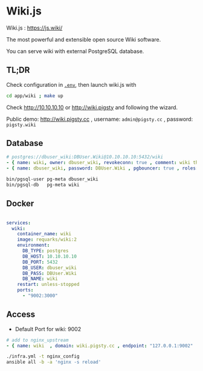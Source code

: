# Wiki.js

Wiki.js : https://js.wiki/

The most powerful and extensible open source Wiki software.

You can serve wiki with external PostgreSQL database.


## TL;DR

Check configuration in [`.env`](.env), then launch wiki.js with

```bash
cd app/wiki ; make up
```

Check http://10.10.10.10 or http://wiki.pigsty and following the wizard.

Public demo: http://wiki.pigsty.cc , username: `admin@pigsty.cc` , password: `pigsty.wiki`


## Database

```yaml
# postgres://dbuser_wiki:DBUser.Wiki@10.10.10.10:5432/wiki
- { name: wiki, owner: dbuser_wiki, revokeconn: true , comment: wiki the api gateway database }
- { name: dbuser_wiki, password: DBUser.Wiki , pgbouncer: true , roles: [ dbrole_admin ] }
```

```bash
bin/pgsql-user pg-meta dbuser_wiki
bin/pgsql-db   pg-meta wiki
```

## Docker

```yaml

services:
  wiki:
    container_name: wiki
    image: requarks/wiki:2
    environment:
      DB_TYPE: postgres
      DB_HOST: 10.10.10.10
      DB_PORT: 5432
      DB_USER: dbuser_wiki
      DB_PASS: DBUser.Wiki
      DB_NAME: wiki
    restart: unless-stopped
    ports:
      - "9002:3000"
```

## Access

* Default Port for wiki: 9002

```yaml
# add to nginx_upstream
- { name: wiki  , domain: wiki.pigsty.cc , endpoint: "127.0.0.1:9002"   }
```

```bash
./infra.yml -t nginx_config
ansible all -b -a 'nginx -s reload'
```
